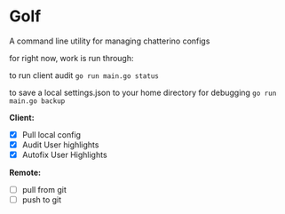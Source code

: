 # Golf

A command line utility for managing chatterino configs

for right now, work is run through:

to run client audit
`go run main.go status`

to save a local settings.json to your home directory for debugging
`go run main.go backup`

**Client:**
- [x] Pull local config
- [x] Audit User highlights
- [x] Autofix User Highlights

**Remote:**
- [ ] pull from git
- [ ] push to git
